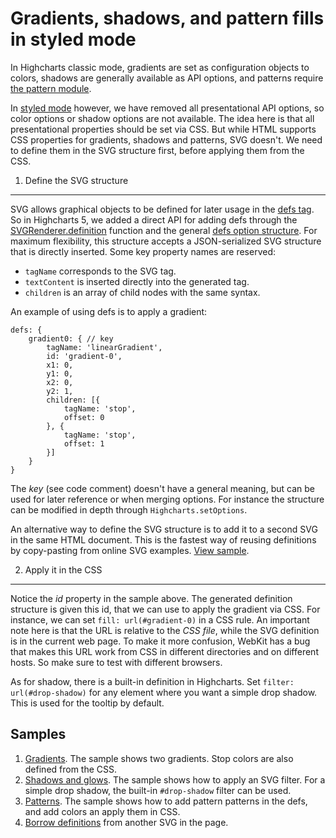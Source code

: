 Gradients, shadows, and pattern fills in styled mode
===

In Highcharts classic mode, gradients are set as configuration objects to colors, shadows are generally available as API options, and patterns require [the pattern module](https://www.highcharts.com/blog/tutorials/pattern-fills/). 

In [styled mode](https://highcharts.com/docs/chart-design-and-style/style-by-css) however, we have removed all presentational API options, so color options or shadow options are not available. The idea here is that all presentational properties should be set via CSS. But while HTML supports CSS properties for gradients, shadows and patterns, SVG doesn't. We need to define them in the SVG structure first, before applying them from the CSS.

1. Define the SVG structure
----------------------------

SVG allows graphical objects to be defined for later usage in the [defs tag](https://developer.mozilla.org/en-US/docs/Web/SVG/Element/defs). So in Highcharts 5, we added a direct API for adding defs through the [SVGRenderer.definition](https://api.highcharts.com/highcharts/SVGRenderer.definition) function and the general [defs option structure](https://api.highcharts.com/highcharts/defs). For maximum flexibility, this structure accepts a JSON-serialized SVG structure that is directly inserted. Some key property names are reserved:

*   `tagName` corresponds to the SVG tag.
*   `textContent` is inserted directly into the generated tag.
*   `children` is an array of child nodes with the same syntax.

An example of using defs is to apply a gradient: 

    
    defs: {
        gradient0: { // key
            tagName: 'linearGradient',
            id: 'gradient-0',
            x1: 0,
            y1: 0,
            x2: 0,
            y2: 1,
            children: [{
                tagName: 'stop',
                offset: 0
            }, {
                tagName: 'stop',
                offset: 1
            }]
        }  
    }  
      
    

The _key_ (see code comment) doesn't have a general meaning, but can be used for later reference or when merging options. For instance the structure can be modified in depth through `Highcharts.setOptions`. 

An alternative way to define the SVG structure is to add it to a second SVG in the same HTML document. This is the fastest way of reusing definitions by copy-pasting from online SVG examples. [View sample](https://jsfiddle.net/gh/get/jquery/1.7.2/highcharts/highcharts/tree/master/samples/highcharts/css/gradient-island/).

2. Apply it in the CSS
-----------------------

Notice the _id_ property in the sample above. The generated definition structure is given this id, that we can use to apply the gradient via CSS. For instance, we can set `fill: url(#gradient-0)` in a CSS rule. An important note here is that the URL is relative to the _CSS file_, while the SVG definition is in the current web page. To make it more confusion, WebKit has a bug that makes this URL work from CSS in different directories and on different hosts. So make sure to test with different browsers.

As for shadow, there is a built-in definition in Highcharts. Set `filter: url(#drop-shadow)` for any element where you want a simple drop shadow. This is used for the tooltip by default.

Samples
-------

1.  [Gradients](https://jsfiddle.net/gh/get/jquery/1.7.2/highcharts/highcharts/tree/master/samples/highcharts/css/gradient/). The sample shows two gradients. Stop colors are also defined from the CSS.
2.  [Shadows and glows](https://jsfiddle.net/gh/get/jquery/1.7.2/highcharts/highcharts/tree/master/samples/highcharts/css/shadow/). The sample shows how to apply an SVG filter. For a simple drop shadow, the built-in `#drop-shadow` filter can be used.
3.  [Patterns](https://jsfiddle.net/gh/get/jquery/1.7.2/highcharts/highcharts/tree/master/samples/highcharts/css/pattern/). The sample shows how to add pattern patterns in the defs, and add colors an apply them in CSS. 
4.  [Borrow definitions](https://jsfiddle.net/gh/get/jquery/1.7.2/highcharts/highcharts/tree/master/samples/highcharts/css/gradient-island/) from another SVG in the page.
